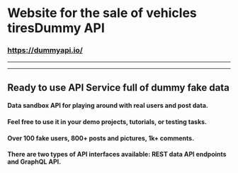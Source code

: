# Website for the sale of vehicles tiresDummy API
### https://dummyapi.io/ ###
***
***
## Ready to use API Service full of dummy fake data
#### Data sandbox API for playing around with real users and post data. ####
#### Feel free to use it in your demo projects, tutorials, or testing tasks. ####
#### Over 100 fake users, 800+ posts and pictures, 1k+ comments. ###
#### There are two types of API interfaces available: REST data API endpoints and GraphQL API. ###


